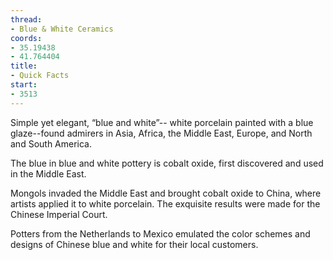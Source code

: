 ```yaml
---
thread:
- Blue & White Ceramics
coords:
- 35.19438
- 41.764404
title:
- Quick Facts
start:
- 3513
---
```


Simple yet elegant, “blue and white”-- white porcelain painted with a blue glaze--found admirers in Asia, Africa, the Middle East, Europe, and North and South America.

The blue in blue and white pottery is cobalt oxide, first discovered and used in the Middle East.

Mongols invaded the Middle East and brought cobalt oxide to China, where artists applied it to white porcelain. The exquisite results were made for the Chinese Imperial Court.

Potters from the Netherlands to Mexico emulated the color schemes and designs of Chinese blue and white for their local customers.
